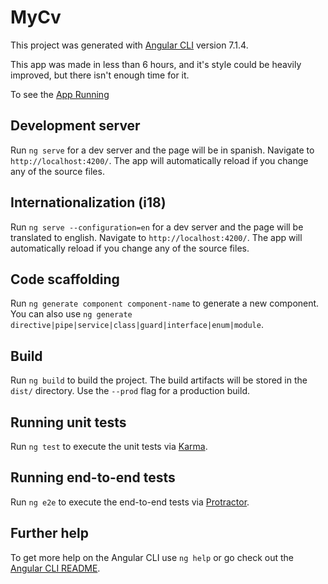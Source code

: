 # MyCv

This project was generated with [Angular CLI](https://github.com/angular/angular-cli) version 7.1.4.

This app was made in less than 6 hours, and it's style could be heavily improved, but there isn't enough time for it.

To see the [App Running](https://juancangelosi.github.io/My-CV-Cangelosi/about)

## Development server

Run `ng serve` for a dev server and the page will be in spanish. Navigate to `http://localhost:4200/`. The app will automatically reload if you change any of the source files.

## Internationalization (i18)

Run `ng serve --configuration=en` for a dev server and the page will be translated to english. Navigate to `http://localhost:4200/`. The app will automatically reload if you change any of the source files.

## Code scaffolding

Run `ng generate component component-name` to generate a new component. You can also use `ng generate directive|pipe|service|class|guard|interface|enum|module`.

## Build

Run `ng build` to build the project. The build artifacts will be stored in the `dist/` directory. Use the `--prod` flag for a production build.

## Running unit tests

Run `ng test` to execute the unit tests via [Karma](https://karma-runner.github.io).

## Running end-to-end tests

Run `ng e2e` to execute the end-to-end tests via [Protractor](http://www.protractortest.org/).

## Further help

To get more help on the Angular CLI use `ng help` or go check out the [Angular CLI README](https://github.com/angular/angular-cli/blob/master/README.md).
